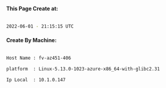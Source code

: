 
   
#### This Page Create at:

```bash

2022-06-01 - 21:15:15 UTC

```

#### Create By Machine:

```bash

Host Name : fv-az451-406

platform  : Linux-5.13.0-1023-azure-x86_64-with-glibc2.31

Ip Local  : 10.1.0.147

```

